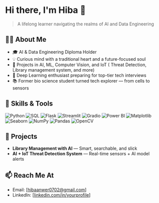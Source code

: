 # Hi there, I'm Hiba 👋

> A lifelong learner navigating the realms of AI and Data Engineering

## 👩‍💻 About Me

- 🎓 AI & Data Engineering Diploma Holder 
- 💡 Curious mind with a traditional heart and a future-focused soul
- 🤖 Projects in AI, ML, Computer Vision, and IoT ( Threat Detection, Library management system, and more)
- 🧠 Deep Learning enthusiast preparing for top-tier tech interviews
- 📚 Former bio science student turned tech explorer — from cells to sensors
  
## 🔧 Skills & Tools

  
![Python](https://img.shields.io/badge/Python-3776AB?style=for-the-badge&logo=python&logoColor=white) ![SQL](https://img.shields.io/badge/SQL-4479A1?style=for-the-badge&logo=postgresql&logoColor=white) ![Flask](https://img.shields.io/badge/Flask-000000?style=for-the-badge&logo=flask&logoColor=white) ![Streamlit](https://img.shields.io/badge/Streamlit-FF4B4B?style=for-the-badge&logo=streamlit&logoColor=white) ![Gradio](https://img.shields.io/badge/Gradio-5A67D8?style=for-the-badge&logoColor=white) ![Power BI](https://img.shields.io/badge/Power--BI-F2C811?style=for-the-badge&logo=powerbi&logoColor=black) ![Matplotlib](https://img.shields.io/badge/Matplotlib-3776AB?style=for-the-badge) ![Seaborn](https://img.shields.io/badge/Seaborn-4B8BBE?style=for-the-badge) ![NumPy](https://img.shields.io/badge/NumPy-013243?style=for-the-badge&logo=numpy&logoColor=white) ![Pandas](https://img.shields.io/badge/Pandas-150458?style=for-the-badge&logo=pandas&logoColor=white) ![OpenCV](https://img.shields.io/badge/OpenCV-5C3EE8?style=for-the-badge&logo=opencv&logoColor=white)




## 🚀 Projects
- **Library Management with AI** — Smart, searchable, and slick
- **AI + IoT Threat Detection System** — Real-time sensors + AI model alerts

## 📫 Reach Me At

- Email: [hibaanwer0702@gmail.com]
- LinkedIn: [[linkedin.com/in/yourprofile](https://www.linkedin.com/in/hiba-anwer-b43988324/)]

